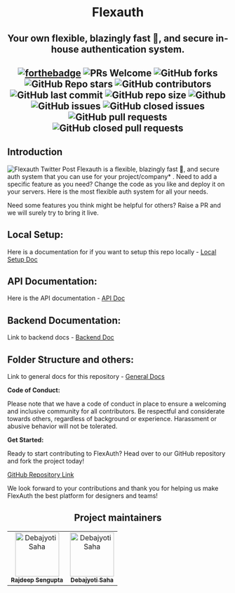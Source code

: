 <h1 align='center'>Flexauth</h1>
<h2 align='center'> <b>Your own flexible, blazingly fast 🦀, and secure in-house authentication system.</b><h2>

<div align="center">
 <p>
   
[![forthebadge](https://forthebadge.com/images/badges/built-with-love.svg)](https://forthebadge.com)
![PRs Welcome](https://img.shields.io/badge/PRs-welcome-brightgreen.svg?style=for-the-badge)
![GitHub forks](https://img.shields.io/github/forks/Rajdip019/flexauth?style=for-the-badge)
![GitHub Repo stars](https://img.shields.io/github/stars/Rajdip019/flexauth?style=for-the-badge)
![GitHub contributors](https://img.shields.io/github/contributors/Rajdip019/flexauth?style=for-the-badge)
![GitHub last commit](https://img.shields.io/github/last-commit/Rajdip019/flexauth?style=for-the-badge)
![GitHub repo size](https://img.shields.io/github/repo-size/Rajdip019/flexauth?style=for-the-badge)
![Github](https://img.shields.io/github/license/Rajdip019/flexauth?style=for-the-badge)
![GitHub issues](https://img.shields.io/github/issues/Rajdip019/flexauth?style=for-the-badge)
![GitHub closed issues](https://img.shields.io/github/issues-closed-raw/Rajdip019/flexauth?style=for-the-badge)
![GitHub pull requests](https://img.shields.io/github/issues-pr/Rajdip019/flexauth?style=for-the-badge)
![GitHub closed pull requests](https://img.shields.io/github/issues-pr-closed/Rajdip019/flexauth?style=for-the-badge)
  
 </p>
 </div>

 ## Introduction

 ![Flexauth Twitter Post](https://github.com/Rajdip019/flexauth/assets/91758830/1f4c9b68-b931-4c89-a17e-03bbc5983dd3)
 Flexauth is a flexible, blazingly fast 🦀, and secure auth system that you can use for your project/company* . Need to add a specific feature as you need? Change the code as you like and deploy it on your servers. Here is the most flexible auth system for all your needs. 

Need some features you think might be helpful for others? Raise a PR and we will surely try to bring it live. 

## Local Setup:
Here is a documentation for if you want to setup this repo locally - [Local Setup Doc](https://github.com/Rajdip019/flexauth/tree/main/docs/local-setup/readme.md)

## API Documentation:
Here is the API documentation - [API Doc](https://documenter.getpostman.com/view/18827552/2sA3JT4Jmd#d47f6b6b-3e50-49f1-90e1-c206f8e08957)

## Backend Documentation:
Link to backend docs - [Backend Doc](https://github.com/Rajdip019/flexauth/tree/main/docs/backend)

## Folder Structure and others:
Link to general docs for this repository - [General Docs](https://github.com/Rajdip019/flexauth/tree/main/docs/folder-structure/readme.md)

**Code of Conduct:**

Please note that we have a code of conduct in place to ensure a welcoming and inclusive community for all contributors. Be respectful and considerate towards others, regardless of background or experience. Harassment or abusive behavior will not be tolerated.

**Get Started:**

Ready to start contributing to FlexAuth? Head over to our GitHub repository and fork the project today!


[GitHub Repository Link](https://github.com/Rajdip019/flexAuth) 

We look forward to your contributions and thank you for helping us make FlexAuth the best platform for designers and teams!


<h2 align='center'> Project maintainers </h2>
<table align='center'>
<tr>
    <td align="center">
        <a href="https://github.com/Rajdip019">
            <img src="https://avatars.githubusercontent.com/u/91758830?v=4" width="100;" alt="Debajyoti Saha"/>
            <br />
            <sub><b>Rajdeep Sengupta</b></sub>
        </a>
    </td>
    <td align="center">
        <a href="https://github.com/Debajyoti14">
            <img src="https://avatars.githubusercontent.com/u/91759192?v=4" width="100;" alt="Debajyoti Saha"/>
            <br />
            <sub><b>Debajyoti Saha</b></sub>
        </a>
    </td>
  </tr>
</table>


